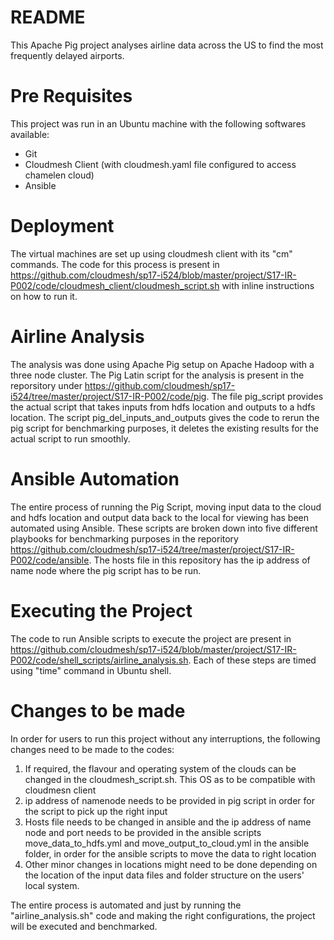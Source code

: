 README
========
 
This Apache Pig project analyses airline data across the US to find the most frequently delayed airports.

Pre Requisites
================
This project was run in an Ubuntu machine with the following softwares available:
- Git
- Cloudmesh Client (with cloudmesh.yaml file configured to access chamelen cloud)
- Ansible

Deployment
==========
The virtual machines are set up using cloudmesh client with its "cm" commands. The code for this process is present in https://github.com/cloudmesh/sp17-i524/blob/master/project/S17-IR-P002/code/cloudmesh_client/cloudmesh_script.sh with inline instructions on how to run it.

Airline Analysis
================
The analysis  was done using Apache Pig setup on Apache Hadoop with a three node cluster. The Pig Latin script for the analysis is present in the reporsitory under https://github.com/cloudmesh/sp17-i524/tree/master/project/S17-IR-P002/code/pig. The file pig_script provides the actual script that takes inputs from hdfs location and outputs to a hdfs location. The script pig_del_inputs_and_outputs gives the code to rerun the pig script for benchmarking purposes, it deletes the existing results for the actual script to run smoothly.

Ansible Automation
================
The entire process of running the Pig Script, moving input data to the cloud and hdfs location and output data back to the local for viewing has been automated using Ansible. These scripts are broken down into five different playbooks for benchmarking purposes in the reporitory https://github.com/cloudmesh/sp17-i524/tree/master/project/S17-IR-P002/code/ansible. The hosts file in this repository has the ip address of name node where the pig script has to be run.

Executing the Project
================
The code to run Ansible scripts to execute the project are present in https://github.com/cloudmesh/sp17-i524/blob/master/project/S17-IR-P002/code/shell_scripts/airline_analysis.sh. Each of these steps are timed using "time" command in Ubuntu shell. 

Changes to be made
================
In order for users to run this project without any interruptions, the following changes need to be made to the codes:
1. If required, the flavour and operating system of the clouds can be changed in the cloudmesh_script.sh. This OS as to be compatible with cloudmesn client
2. ip address of namenode needs to be provided in pig script in order for the script to pick up the right input
3. Hosts file needs to be changed in ansible and the ip address of name node and port needs to be provided in the ansible scripts move_data_to_hdfs.yml and move_output_to_cloud.yml in the ansible folder, in order for the ansible scripts to move the data to right location
4. Other minor changes in locations might need to be done depending on the location of the input data files and folder structure on the users' local system.

The entire process is automated and just by running the "airline_analysis.sh" code and making the right configurations, the project will be executed and benchmarked.

